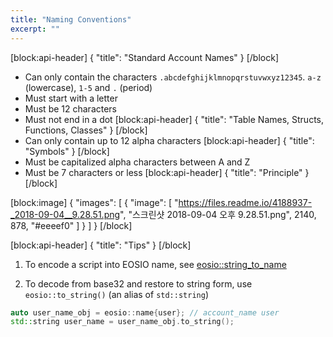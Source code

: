 ```yaml
---
title: "Naming Conventions"
excerpt: ""
---
```

[block:api-header]
{
  "title": "Standard Account Names"
}
[/block]
- Can only contain the characters `.abcdefghijklmnopqrstuvwxyz12345`. `a-z` (lowercase), `1-5` and `.` (period) 
- Must start with a letter
- Must be 12 characters
- Must not end in a dot
[block:api-header]
{
  "title": "Table Names, Structs, Functions, Classes"
}
[/block]
- Can only contain up to 12 alpha characters
[block:api-header]
{
  "title": "Symbols"
}
[/block]
- Must be capitalized alpha characters between A and Z
- Must be 7 characters or less
[block:api-header]
{
  "title": "Principle"
}
[/block]

[block:image]
{
  "images": [
    {
      "image": [
        "https://files.readme.io/4188937-_2018-09-04__9.28.51.png",
        "스크린샷 2018-09-04 오후 9.28.51.png",
        2140,
        878,
        "#eeeef0"
      ]
    }
  ]
}
[/block]

[block:api-header]
{
  "title": "Tips"
}
[/block]
1. To encode a script into EOSIO name, see [eosio::string_to_name](https://developers.eos.io/eosio-cpp/reference#string_to_namebase32-str)

2. To decode from base32 and restore to string form, use `eosio::to_string()` (an alias of `std::string`) 
```c++
auto user_name_obj = eosio::name{user}; // account_name user
std::string user_name = user_name_obj.to_string();
```